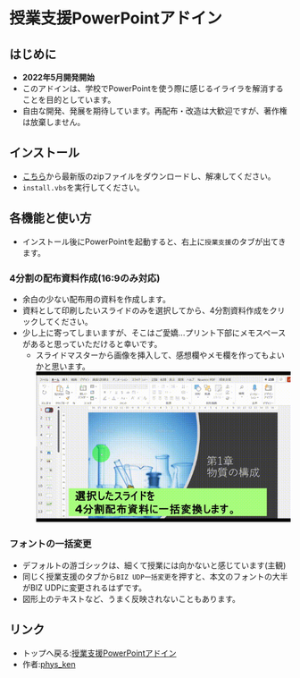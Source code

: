 # 授業支援PowerPointアドイン

## はじめに
* **2022年5月開発開始**
* このアドインは、学校でPowerPointを使う際に感じるイライラを解消することを目的としています。
* 自由な開発、発展を期待しています。再配布・改造は大歓迎ですが、著作権は放棄しません。

## インストール
* [こちら](https://github.com/phys-ken/pptxAddIn_ForSchool/releases)から最新版のzipファイルをダウンロードし、解凍してください。
* `install.vbs`を実行してください。

## 各機能と使い方
* インストール後にPowerPointを起動すると、右上に`授業支援`のタブが出てきます。

### 4分割の配布資料作成(16:9のみ対応)
* 余白の少ない配布用の資料を作成します。
* 資料として印刷したいスライドのみを選択してから、4分割資料作成をクリックしてください。
* 少し上に寄ってしまいますが、そこはご愛嬌...プリント下部にメモスペースがあると思っていただけると幸いです。
  * スライドマスターから画像を挿入して、感想欄やメモ欄を作ってもよいかと思います。 
![アドインの使い方](files/アドイン使い方.gif)


### フォントの一括変更
* デフォルトの游ゴシックは、細くて授業には向かないと感じています(主観)
* 同じく授業支援のタブから`BIZ UDP一括変更`を押すと、本文のフォントの大半がBIZ UDPに変更されるはずです。
* 図形上のテキストなど、うまく反映されないこともあります。

## リンク
* トップへ戻る:[授業支援PowerPointアドイン](https://phys-ken.github.io/pptxAddIn_ForSchool/)
* 作者:[phys_ken](https://phys-ken.github.io/phys-ken/)
